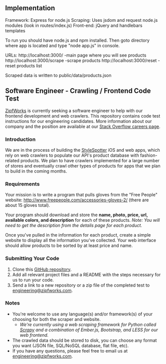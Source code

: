## Implementation ##

Framework: Express for node.js
Scraping: Uses jsdom and request node.js modules (look in routes/index.js)
Front-end: jQuery and handlebars templates

To run you should have node.js and npm installed. Then goto directory where app is located and type "node app.js" in console.

URLs:
http://localhost:3000/ -main page where you will see products
http://localhost:3000/scrape -scrape products
http://localhost:3000/reset -reset products list

Scraped data is written to public/data/products.json


## Software Engineer - Crawling / Frontend Code Test ##

[ZipfWorks](http://www.zipfworks.com/) is currently seeking a software engineer to help with our frontend 
development and web crawlers. This repository contains code test instructions for our
engineering candidates. More information about our company and the position
are available at our [Stack Overflow careers page](http://careers.stackoverflow.com/jobs/42627/software-engineer-javascript-ember-js-css-zipfworks?a=46NLGHC3eg).

### Introduction ###

We are in the process of building the [StyleSpotter](http://www.stylespotter.com/) iOS and
web apps, which rely on web crawlers to populate our API's product database with
fashion-related products. We plan to have crawlers implemented for a large number of
stores and eventually crawl other types of products for apps that we plan to build in the coming
months.

### Requirements ###

Your mission is to write a program that pulls gloves from the "Free People" website: http://www.freepeople.com/accessories-gloves-2/ 
(there are about 15 gloves total).

Your program should download and store the **name, photo, price, url, available colors, and description** for
each of these products. _Note: You will need to get the description from the details page for each product._

Once you've pulled in the information for each product, create a simple website to display all the
information you've collected. Your web interface should allow products to be sorted by at least price and name.

### Submitting Your Code ###

1. Clone this [GitHub repository](https://github.com/zipfworks/code-test-crawling).
2. Add all relevant project files and a README with the steps necessary for us to run your code.
3. Send a link to a new repository or a zip file of the completed test to engineering@zipfworks.com.

### Notes ###

* You're welcome to use any language(s) and/or framework(s) of your choosing for both the scraper and website.
  * _We're currently using a web scraping framework for Python called [Scrapy](http://scrapy.org/) and a
    combination of Ember.js, Bootstrap, and LESS for our web frontend._
* The crawled data should be stored to disk, you can choose any format you want (JSON file, SQL/NoSQL database, flat file, etc).
* If you have any questions, please feel free to email us at engineering@zipfworks.com.
